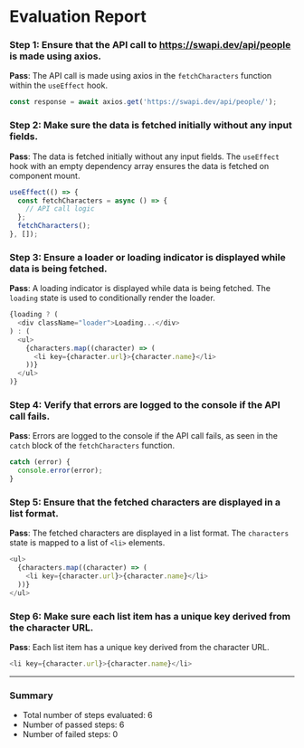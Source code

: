 # Evaluation Report

### Step 1: Ensure that the API call to https://swapi.dev/api/people is made using axios.
**Pass**: The API call is made using axios in the `fetchCharacters` function within the `useEffect` hook.
```typescript
const response = await axios.get('https://swapi.dev/api/people/');
```

### Step 2: Make sure the data is fetched initially without any input fields.
**Pass**: The data is fetched initially without any input fields. The `useEffect` hook with an empty dependency array ensures the data is fetched on component mount.
```typescript
useEffect(() => {
  const fetchCharacters = async () => {
    // API call logic
  };
  fetchCharacters();
}, []);
```

### Step 3: Ensure a loader or loading indicator is displayed while data is being fetched.
**Pass**: A loading indicator is displayed while data is being fetched. The `loading` state is used to conditionally render the loader.
```typescript
{loading ? (
  <div className="loader">Loading...</div>
) : (
  <ul>
    {characters.map((character) => (
      <li key={character.url}>{character.name}</li>
    ))}
  </ul>
)}
```

### Step 4: Verify that errors are logged to the console if the API call fails.
**Pass**: Errors are logged to the console if the API call fails, as seen in the `catch` block of the `fetchCharacters` function.
```typescript
catch (error) {
  console.error(error);
}
```

### Step 5: Ensure that the fetched characters are displayed in a list format.
**Pass**: The fetched characters are displayed in a list format. The `characters` state is mapped to a list of `<li>` elements.
```typescript
<ul>
  {characters.map((character) => (
    <li key={character.url}>{character.name}</li>
  ))}
</ul>
```

### Step 6: Make sure each list item has a unique key derived from the character URL.
**Pass**: Each list item has a unique key derived from the character URL.
```typescript
<li key={character.url}>{character.name}</li>
```

---

### Summary
- Total number of steps evaluated: 6
- Number of passed steps: 6
- Number of failed steps: 0